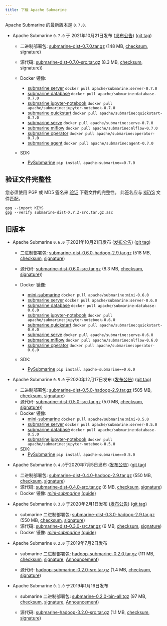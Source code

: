 ```yaml
---
title: 下载 Apache Submarine
---
```


<!--
Licensed to the Apache Software Foundation (ASF) under one
or more contributor license agreements.  See the NOTICE file
distributed with this work for additional information
regarding copyright ownership.  The ASF licenses this file
to you under the Apache License, Version 2.0 (the
"License"); you may not use this file except in compliance
with the License.  You may obtain a copy of the License at

  http://www.apache.org/licenses/LICENSE-2.0

Unless required by applicable law or agreed to in writing,
software distributed under the License is distributed on an
"AS IS" BASIS, WITHOUT WARRANTIES OR CONDITIONS OF ANY
KIND, either express or implied.  See the License for the
specific language governing permissions and limitations
under the License.
-->

Apache Submarine 的最新版本是 `0.7.0`.

- Apache Submarine `0.7.0` 于 2021年10月21日发布 ([发布公告](/zh-cn/releases/submarine-release-0.7.0)) ([git tag](https://github.com/apache/submarine/tree/rel/release-0.7.0))
  - 二进制部署包:
    [submarine-dist-0.7.0.tar.gz](https://www.apache.org/dyn/closer.cgi/submarine/submarine-0.7.0/submarine-dist-0.7.0.tar.gz) (148 MB, [checksum](https://www.apache.org/dist/submarine/submarine-0.7.0/submarine-dist-0.7.0-src.tar.gz.sha512), [signature](https://www.apache.org/dist/submarine/submarine-0.7.0/submarine-dist-0.7.0.tar.gz.asc))
  - 源代码:
    [submarine-dist-0.7.0-src.tar.gz](https://www.apache.org/dyn/closer.cgi/submarine/submarine-0.7.0/submarine-dist-0.7.0-src.tar.gz) (8.3 MB, [checksum](https://www.apache.org/dist/submarine/submarine-0.7.0/submarine-dist-0.7.0-src.tar.gz.sha512), [signature](https://www.apache.org/dist/submarine/submarine-0.7.0/submarine-dist-0.7.0-src.tar.gz.asc)))
  - Docker 镜像:
    - [submarine server](https://hub.docker.com/layers/submarine/apache/submarine/server-0.7.0/images/sha256-4f9c8e41d9242f2d92f9a9def0b9e43efdd6a9b42e23ae3a1fa25afee48d0370?context=explore) `docker pull apache/submarine:server-0.7.0`
    - [submarine database](https://hub.docker.com/layers/submarine/apache/submarine/database-0.7.0/images/sha256-2a4a724b7919a1ca362e89ca1a7dbb6e8201536386631a49fe8c69b4ebbf221c?context=explore) `docker pull apache/submarine:database-0.7.0`
    - [submarine jupyter-notebook](https://hub.docker.com/layers/submarine/apache/submarine/jupyter-notebook-0.7.0/images/sha256-0cacc189c7d2f220c23a89e6c9f0a542c274985f3a349e71613b5a92a0afea31?context=explore) `docker pull apache/submarine:jupyter-notebook-0.7.0`
    - [submarine quickstart](https://hub.docker.com/layers/submarine/apache/submarine/quickstart-0.7.0/images/sha256-eefbfde93d279a5bb69aecd74111addbdee4a5462eb0adb1805a0116532e75cb?context=explore) `docker pull apache/submarine:quickstart-0.7.0`
    - [submarine serve](https://hub.docker.com/layers/submarine/apache/submarine/serve-0.7.0/images/sha256-0bfed0744174c8c1d87fe8441f9fe006ab060ffcc2b207b4d013eef45267d103?context=explore) `docker pull apache/submarine:serve-0.7.0`
    - [submarine mlflow](https://hub.docker.com/layers/apache/submarine/mlflow-0.6.0/images/sha256-b395838b6c30e21c48c3304f20315788e2416bb4cf410779ad2d1530688e7fa9?context=explore) `docker pull apache/submarine:mlflow-0.7.0`
    - [submarine operator](https://hub.docker.com/layers/submarine/apache/submarine/operator-0.7.0/images/sha256-cd8b9a3c1e4a367ecf9df45e4ea8e78b9be0d347db5a70b3910cca87e73c4f28?context=explore) `docker pull apache/submarine:operator-0.7.0`
    - [submarine agent](https://hub.docker.com/layers/submarine/apache/submarine/agent-0.7.0/images/sha256-9c14c62478786eb9d7bbe74ca1aed48cd6ae4cb318bd9da149456926cd5c6474?context=explore) `docker pull apache/submarine:agent-0.7.0`

  - SDK:
    - [PySubmarine](https://pypi.org/project/apache-submarine/0.7.0/) `pip install apache-submarine==0.7.0`

## 验证文件完整性

您必须使用 PGP 或 MD5 签名来 [验证](https://www.apache.org/info/verification.html) 下载文件的完整性。 
此签名应与 [KEYS](https://www.apache.org/dist/submarine/KEYS) 文件匹配。

```
gpg --import KEYS
gpg --verify submarine-dist-X.Y.Z-src.tar.gz.asc
```

## 旧版本

- Apache Submarine `0.6.0` 于2021年10月21日发布 ([发布公告](/zh-cn/releases/submarine-release-0.6.0)) ([git tag](https://github.com/apache/submarine/tree/rel/release-0.6.0))
  - 二进制部署包:
    [submarine-dist-0.6.0-hadoop-2.9.tar.gz](https://www.apache.org/dyn/closer.cgi/submarine/submarine-0.6.0/submarine-dist-0.6.0-hadoop-2.9.tar.gz) (518 MB, [checksum](https://www.apache.org/dist/submarine/submarine-0.6.0/submarine-dist-0.6.0-hadoop-2.9.tar.gz.sha512), [signature](https://www.apache.org/dist/submarine/submarine-0.6.0/submarine-dist-0.6.0-hadoop-2.9.tar.gz.asc))
  - 源代码:
    [submarine-dist-0.6.0-src.tar.gz](https://www.apache.org/dyn/closer.cgi/submarine/submarine-0.6.0/submarine-dist-0.6.0-src.tar.gz) (8.3 MB, [checksum](https://www.apache.org/dist/submarine/submarine-0.6.0/submarine-dist-0.6.0-src.tar.gz.sha512), [signature](https://www.apache.org/dist/submarine/submarine-0.6.0/submarine-dist-0.6.0-src.tar.gz.asc)))
  - Docker 镜像:
    - [mini-submarine](https://hub.docker.com/layers/apache/submarine/mini-0.6.0/images/sha256-a068563409735c4e5c64d529936de614919b7fb9f11cc55c0302a19fe20bf37d?context=explore) `docker pull apache/submarine:mini-0.6.0`
    - [submarine server](https://hub.docker.com/layers/apache/submarine/server-0.6.0/images/sha256-e224668d76b7c758f67fdbfb1d478e26dfc49837eb49592da16041fe1ee1df2a?context=explore) `docker pull apache/submarine:server-0.6.0`
    - [submarine database](https://hub.docker.com/layers/apache/submarine/database-0.6.0/images/sha256-543bb90bc1c1dc6282934dbbaaae145f38fc494e134c916a17c49b69f171c911?context=explore) `docker pull apache/submarine:database-0.6.0`
    - [submarine jupyter-notebook](https://hub.docker.com/layers/apache/submarine/jupyter-notebook-0.6.0/images/sha256-c3464987598c2aee312f2e538b250dc2ec9d4b0ea15b760c67c52a7489e36130?context=explore) `docker pull apache/submarine:jupyter-notebook-0.6.0`
    - [submarine quickstart](https://hub.docker.com/layers/apache/submarine/quickstart-0.6.0/images/sha256-7f019c7fe71bbd34b5abced68736758908cc6f32696cf2c2a5f7b0d7200fde29?context=explore) `docker pull apache/submarine:quickstart-0.6.0`
    - [submarine serve](https://hub.docker.com/layers/apache/submarine/serve-0.6.0/images/sha256-d510a8e294a26b0c2f3043531dfd92b698adec1993f47171630ccc5612fe9930?context=explore) `docker pull apache/submarine:serve-0.6.0`
    - [submarine mlflow](https://hub.docker.com/layers/apache/submarine/mlflow-0.6.0/images/sha256-b395838b6c30e21c48c3304f20315788e2416bb4cf410779ad2d1530688e7fa9?context=explore) `docker pull apache/submarine:mlflow-0.6.0`
    - [submarine operator](https://hub.docker.com/layers/apache/submarine/operator-0.6.0/images/sha256-c7e7a0c47a9ddf693bbe01b28c707ac1f05a710a4b86e8baaf59395da13a9a42?context=explore) `docker pull apache/submarine:operator-0.6.0`

  - SDK:
    - [PySubmarine](https://pypi.org/project/apache-submarine/0.6.0/) `pip install apache-submarine==0.6.0`

- Apache Submarine `0.5.0` 于2020年12月17日发布 ([发布公告](/zh-cn/releases/submarine-release-0.5.0)) ([git tag](https://github.com/apache/submarine/tree/rel/release-0.5.0))
  - 二进制部署包:
    [submarine-dist-0.5.0-hadoop-2.9.tar.gz](https://www.apache.org/dyn/closer.cgi/submarine/submarine-0.5.0/submarine-dist-0.5.0-hadoop-2.9.tar.gz) (505 MB, [checksum](https://www.apache.org/dist/submarine/submarine-0.5.0/submarine-dist-0.5.0-hadoop-2.9.tar.gz.sha512), [signature](https://www.apache.org/dist/submarine/submarine-0.5.0/submarine-dist-0.5.0-hadoop-2.9.tar.gz.asc))
  - 源代码:
    [submarine-dist-0.5.0-src.tar.gz](https://www.apache.org/dyn/closer.cgi/submarine/submarine-0.5.0/submarine-dist-0.5.0-src.tar.gz) (5.0 MB, [checksum](https://www.apache.org/dist/submarine/submarine-0.5.0/submarine-dist-0.5.0-src.tar.gz.sha512), [signature](https://www.apache.org/dist/submarine/submarine-0.5.0/submarine-dist-0.5.0-src.tar.gz.asc)))
  - Docker 镜像:
    - [mini-submarine](https://hub.docker.com/layers/apache/submarine/mini-0.5.0/images/sha256-e3248c8c6336b245539028043783b91135eaffe9302dec05fe13571a0f2902a6) `docker pull apache/submarine:mini-0.5.0`
    - [submarine server](https://hub.docker.com/layers/apache/submarine/server-0.5.0/images/sha256-1805df8fd8e5274d16be8cdf39900d8576119c0caac7598db29990ebe138bf5c) `docker pull apache/submarine:server-0.5.0`
    - [submarine database](https://hub.docker.com/layers/apache/submarine/database-0.5.0/images/sha256-073889e773c1b44cef9f518dc2fc468ebc420200f6087e2a943438677dadc9e5) `docker pull apache/submarine:database-0.5.0`
    - [submarine jupyter-notebook](https://hub.docker.com/layers/apache/submarine/jupyter-notebook-0.5.0/images/sha256-f3cc2510c208b752ef4be7b383ee8f2325e4fc538696078bdb604d62fa47e4be) `docker pull apache/submarine:jupyter-notebook-0.5.0`
  - SDK:
    - [PySubmarine](https://pypi.org/project/apache-submarine/0.5.0/) `pip install apache-submarine==0.5.0`

- Apache Submarine `0.4.0`于2020年7月5日发布 ([发布公告](/zh-cn/releases/submarine-release-0.4.0)) ([git tag](https://github.com/apache/submarine/tree/rel/release-0.4.0))

  - 二进制部署包:
    [submarine-dist-0.4.0-hadoop-2.9.tar.gz](https://www.apache.org/dyn/closer.cgi/submarine/submarine-0.4.0/submarine-dist-0.4.0-hadoop-2.9.tar.gz) (550 MB,
    [checksum](https://www.apache.org/dist/submarine/submarine-0.4.0/submarine-dist-0.4.0-hadoop-2.9.tar.gz.sha512),
    [signature](https://www.apache.org/dist/submarine/submarine-0.4.0/submarine-dist-0.4.0-hadoop-2.9.tar.gz.asc))
  - 源代码:
    [submarine-dist-0.4.0-src.tar.gz](https://www.apache.org/dyn/closer.cgi/submarine/submarine-0.4.0/submarine-dist-0.4.0-src.tar.gz) (6 MB,
    [checksum](https://www.apache.org/dist/submarine/submarine-0.4.0/submarine-dist-0.4.0-src.tar.gz.sha512),
    [signature](https://www.apache.org/dist/submarine/submarine-0.4.0/submarine-dist-0.4.0-src.tar.gz.asc))
  - Docker 镜像:
    _[mini-submarine](https://hub.docker.com/layers/apache/submarine/mini-0.4.0/images/sha256-a8e7bd98f1f0325223d68e0ba64fd48bd56ee91736461d289945e70ad138e08f)_ [(guide)](https://github.com/apache/submarine/blob/rel/release-0.4.0/dev-support/mini-submarine/README.md#mini-submarine)

- Apache Submarine `0.3.0` 于2020年2月1日发布 ([发布公告](/zh-cn/releases/submarine-release-0.3.0)) ([git tag](https://github.com/apache/submarine/tree/rel/release-0.3.0))

  - submarine 二进制部署包:
    [submarine-dist-0.3.0-hadoop-2.9.tar.gz](https://www.apache.org/dyn/closer.cgi/submarine/submarine-0.3.0/submarine-dist-0.3.0-hadoop-2.9.tar.gz) (550 MB,
    [checksum](https://www.apache.org/dist/submarine/submarine-0.3.0/submarine-dist-0.3.0-hadoop-2.9.tar.gz.sha512),
    [signature](https://www.apache.org/dist/submarine/submarine-0.3.0/submarine-dist-0.3.0-hadoop-2.9.tar.gz.asc))
  - 源代码:
    [submarine-dist-0.3.0-src.tar.gz](https://www.apache.org/dyn/closer.cgi/submarine/submarine-0.3.0/submarine-dist-0.3.0-src.tar.gz) (6 MB,
    [checksum](https://www.apache.org/dist/submarine/submarine-0.3.0/submarine-dist-0.3.0-src.tar.gz.sha512),
    [signature](https://www.apache.org/dist/submarine/submarine-0.3.0/submarine-dist-0.3.0-src.tar.gz.asc))
  - Docker 镜像:
    _[mini-submarine](https://hub.docker.com/layers/apache/submarine/mini-0.3.0/images/sha256-3dd49054bf8a91521f5743c675278d626a5fa568e91651c67867b8ba6ceba340)_ [(guide)](https://github.com/apache/submarine/blob/rel/release-0.3.0/dev-support/mini-submarine/README.md#mini-submarine)

- Apache Submarine `0.2.0` 于2019年7月2日发布

  - submarine 二进制部署包:
    [hadoop-submarine-0.2.0.tar.gz](https://www.apache.org/dyn/closer.cgi/hadoop/submarine/submarine-0.2.0/hadoop-submarine-0.2.0.tar.gz) (111 MB,
    [checksum](https://dist.apache.org/repos/dist/release/hadoop/submarine/submarine-0.2.0/hadoop-submarine-0.2.0.tar.gz.mds),
    [signature](https://dist.apache.org/repos/dist/release/hadoop/submarine/submarine-0.2.0/hadoop-submarine-0.2.0.tar.gz.asc),
    [Announcement](http://hadoop.apache.org/submarine/release/0.2.0/))

  - 源代码:
    [hadoop-submarine-0.2.0-src.tar.gz](https://www.apache.org/dyn/closer.cgi/hadoop/submarine/submarine-0.2.0/hadoop-submarine-0.2.0-src.tar.gz) (1.4 MB,
    [checksum](https://dist.apache.org/repos/dist/release/hadoop/submarine/submarine-0.2.0/hadoop-submarine-0.2.0-src.tar.gz.mds),
    [signature](https://dist.apache.org/repos/dist/release/hadoop/submarine/submarine-0.2.0/hadoop-submarine-0.2.0-src.tar.gz.asc))

- Apache Submarine `0.1.0` 于2019年1月16日发布

  - submarine 二进制部署包:
    [submarine-0.2.0-bin-all.tgz](https://www.apache.org/dyn/closer.cgi/hadoop/common/hadoop-3.2.0/hadoop-3.2.0.tar.gz) (97 MB,
    [checksum](https://www.apache.org/dist/hadoop/common/hadoop-3.2.0/hadoop-3.2.0.tar.gz.mds),
    [signature](https://www.apache.org/dist/hadoop/common/hadoop-3.2.0/hadoop-3.2.0.tar.gz.asc),
    [Announcement](https://hadoop.apache.org/docs/r3.2.0/index.html))

  - 源代码:
    [submarine-hadoop-3.2.0-src.tar.gz](https://www.apache.org/dyn/closer.cgi/hadoop/common/hadoop-3.2.0/hadoop-3.2.0-src.tar.gz) (1.1 MB,
    [checksum](https://www.apache.org/dist/hadoop/common/hadoop-3.2.0/hadoop-3.2.0-src.tar.gz.mds),
    [signature](https://www.apache.org/dist/hadoop/common/hadoop-3.2.0/hadoop-3.2.0-src.tar.gz.asc))
